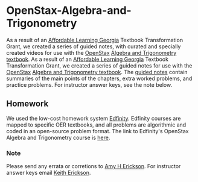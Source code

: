 # OpenStax-Algebra-and-Trigonometry

As a result of an [Affordable Learning Georgia](https://www.affordablelearninggeorgia.org/) Textbook Transformation Grant, we created a series of guided notes, with curated and specially created videos for use with the [OpenStax](https://openstax.org/) [Algebra and Trigonometry textbook](https://openstax.org/details/books/algebra-and-trigonometry).
As a result of an [Affordable Learning Georgia](https://www.affordablelearninggeorgia.org/) Textbook Transformation Grant, we created a series of guided notes for use with the [OpenStax](https://openstax.org/) [Algebra and Trigonometry textbook](https://openstax.org/details/books/algebra-and-trigonometry). The [guided notes](https://github.com/DrHErickson/OpenStax-Algebra-and-Trigonometry/) contain summaries of the main points of the chapters, extra worked problems, and practice problems. For instructor answer keys, see the note below.

## Homework
We used the low-cost homework system [Edfinity](edfinity.com). Edfinity courses are mapped to specific OER textbooks, and all problems are algorithmic and coded in an open-source problem format. The link to Edfinity's OpenStax Algebra and Trigonometry course is [here](https://edfinity.com/products/5d7281469184305031d25d1a).

### Note
Please send any errata or corretions to [Amy H Erickson](mailto:aerickso@ggc.edu). For instructor answer keys email [Keith Erickson](mailto:kerickso@gg.edu).
